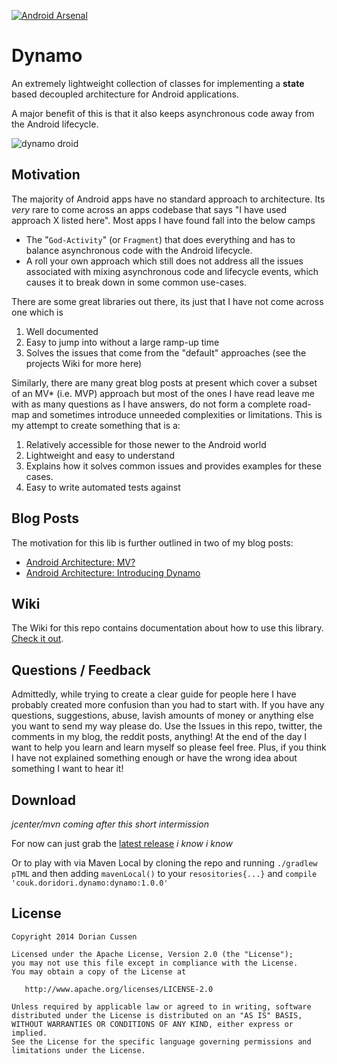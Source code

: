 [![Android Arsenal](https://img.shields.io/badge/Android%20Arsenal-Dynamo-brightgreen.svg?style=flat)](http://android-arsenal.com/details/1/1805)

# Dynamo

An extremely lightweight collection of classes for implementing a **state** based decoupled architecture for Android applications.

A major benefit of this is that it also keeps asynchronous code away from the Android lifecycle.

<img src="https://github.com/doridori/Dynamo/blob/master/gfx/DynamoDroid.png" alt="dynamo droid"/>

Motivation
----------

The majority of Android apps have no standard approach to architecture. Its _very_ rare to come across an apps codebase that says "I have used approach X listed here". Most apps I have found fall into the below camps

- The "`God-Activity`" (or `Fragment`) that does everything and has to balance asynchronous code with the Android lifecycle.
- A roll your own approach which still does not address all the issues associated with mixing asynchronous code and lifecycle events, which causes it to break down in some common use-cases.

There are some great libraries out there, its just that I have not come across one which is

1. Well documented 
2. Easy to jump into without a large ramp-up time
3. Solves the issues that come from the "default" approaches  (see the projects Wiki for more here) 

Similarly, there are many great blog posts at present which cover a subset of an MV* (i.e. MVP) approach but most of the ones I have read leave me with as many questions as I have answers, do not form a complete road-map and sometimes introduce unneeded complexities or limitations. This is my attempt to create something that is a:

1. Relatively accessible for those newer to the Android world 
2. Lightweight and easy to understand
3. Explains how it solves common issues and provides examples for these cases.
4. Easy to write automated tests against

Blog Posts
----------

The motivation for this lib is further outlined in two of my blog posts:

- [Android Architecture: MV?](http://doridori.github.io/Android-Architecture-MV%3F/)
- [Android Architecture: Introducing Dynamo](http://doridori.github.io/Android-Architecture-Dynamo/) 

Wiki
----

The Wiki for this repo contains documentation about how to use this library. [Check it out](https://github.com/doridori/Dynamo/wiki).

Questions / Feedback
--------------------

Admittedly, while trying to create a clear guide for people here I have probably created more confusion than you had to start with. If you have any questions, suggestions, abuse, lavish amounts of money or anything else you want to send my way please do. Use the Issues in this repo, twitter, the comments in my blog, the reddit posts, anything! At the end of the day I want to help you learn and learn myself so please feel free. Plus, if you think I have not explained something enough or have the wrong idea about something I want to hear it!

Download
--------

_jcenter/mvn coming after this short intermission_

For now can just grab the [latest release](https://github.com/doridori/Dynamo/releases) _i know i know_

Or to play with via Maven Local by cloning the repo and running `./gradlew pTML` and then adding `mavenLocal()` to your `resositories{...}` and `compile 'couk.doridori.dynamo:dynamo:1.0.0'`

License
--------

    Copyright 2014 Dorian Cussen

    Licensed under the Apache License, Version 2.0 (the "License");
    you may not use this file except in compliance with the License.
    You may obtain a copy of the License at

       http://www.apache.org/licenses/LICENSE-2.0

    Unless required by applicable law or agreed to in writing, software
    distributed under the License is distributed on an "AS IS" BASIS,
    WITHOUT WARRANTIES OR CONDITIONS OF ANY KIND, either express or implied.
    See the License for the specific language governing permissions and
    limitations under the License.
